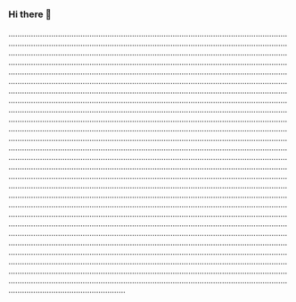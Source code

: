 ### Hi there 👋

........................................................................................................................................................................................................................................................................................................................................................................................................................................................................................................................................................................................................................................................................................................................................................................................................................................................................................................................................................................................................................................................................................................................................................................................................................................................................................................................................................................................................................................................................................................................................................................................................................................................................................................................................................................................................................................................................................................................................................................................................................................................................................................................................................................................................................................................................................................................................................................................................................................................................................................................................................................................................................................................................................................................................................................................................................................................................................................................................................................................................................................................................................................................................................................................................................................................................................................................................................................................................................................................................................................................................